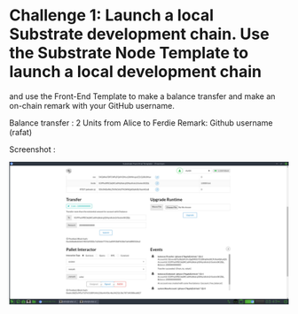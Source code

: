 # Challenge 1: Launch a local Substrate development chain. Use the Substrate Node Template to launch a local development chain
and use the Front-End Template to make a balance transfer and make an on-chain remark with your GitHub username.

Balance transfer : 2 Units from Alice to Ferdie
Remark: Github username (rafat)

Screenshot :

<img src="https://github.com/encoderafat/localchain/blob/main/img/remark.jpg" />
